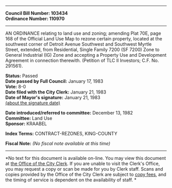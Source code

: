 * * * * *  
  
**Council Bill Number: [](#h0)[](#h2)103434**   
**Ordinance Number: 110970**  
  
* * * * *  
  
AN ORDINANCE relating to land use and zoning; amending Plat 70E, page 168 of the Official Land Use Map to rezone certain property, located at the southwest corner of Detroit Avenue Southwest and Southwest Myrtle Street, extended, from Residential, Single Family 7200 (SF 7200) Zone to General Industrial (IG) Zone and accepting a Property Use and Development Agreement in connection therewith. (Petition of TLC II Investors; C.F. No. 291561).  
  
**Status:** Passed   
**Date passed by Full Council:** January 17, 1983   
**Vote:** 8-0   
**Date filed with the City Clerk:** January 21, 1983   
**Date of Mayor's signature:** January 21, 1983   
[(about the signature date)](/~public/approvaldate.htm)   
  
  
**Date introduced/referred to committee:** December 13, 1982   
**Committee:** Land Use   
**Sponsor:** KRAABEL   
  
**Index Terms:** CONTRACT-REZONES, KING-COUNTY  
  
**Fiscal Note:** *(No fiscal note available at this time)*  
  
* * * * *  
  
*No text for this document is available on-line. You may view this document at [the Office of the City Clerk](http://www.seattle.gov/leg/clerk/contactUs.htm). If you are unable to visit the Clerk's Office, you may request a copy or scan be made for you by Clerk staff. Scans and copies provided by the Office of the City Clerk are subject to [copy fees](http://clerk.seattle.gov/~public/clerkfees.htm), and the timing of service is dependent on the availability of staff. *  
  
  
